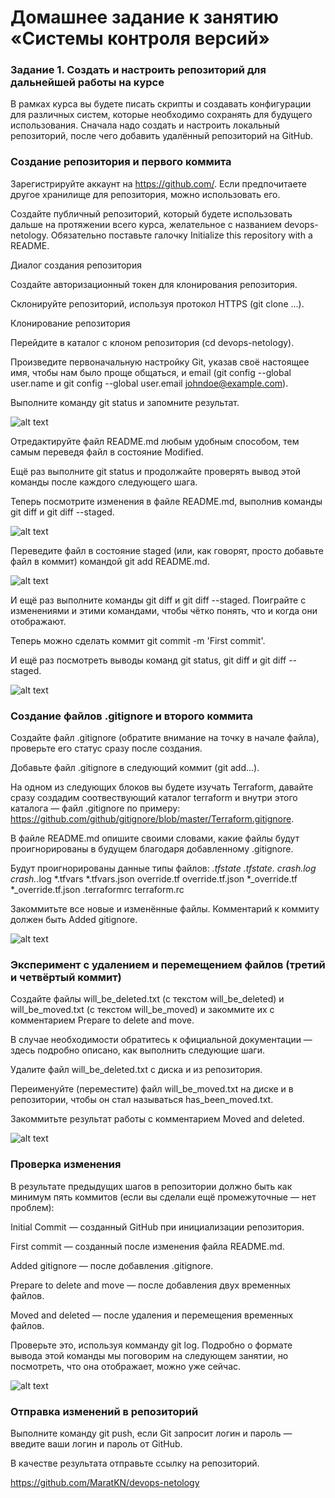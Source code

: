 # Домашнее задание к занятию «Системы контроля версий»

### Задание 1. Создать и настроить репозиторий для дальнейшей работы на курсе
В рамках курса вы будете писать скрипты и создавать конфигурации для различных систем, которые необходимо сохранять для будущего использования. Сначала надо создать и настроить локальный репозиторий, после чего добавить удалённый репозиторий на GitHub.

### Создание репозитория и первого коммита

Зарегистрируйте аккаунт на https://github.com/. Если предпочитаете другое хранилище для репозитория, можно использовать его.

Создайте публичный репозиторий, который будете использовать дальше на протяжении всего курса, желательное с названием devops-netology. Обязательно поставьте галочку Initialize this repository with a README.

Диалог создания репозитория

Создайте авторизационный токен для клонирования репозитория.

Склонируйте репозиторий, используя протокол HTTPS (git clone ...).

Клонирование репозитория

Перейдите в каталог с клоном репозитория (cd devops-netology).

Произведите первоначальную настройку Git, указав своё настоящее имя, чтобы нам было проще общаться, и email (git config --global user.name и git config --global user.email johndoe@example.com).

Выполните команду git status и запомните результат.

![alt text](https://github.com/MaratKN/devops-netology/blob/main/1.jpg)

Отредактируйте файл README.md любым удобным способом, тем самым переведя файл в состояние Modified.

Ещё раз выполните git status и продолжайте проверять вывод этой команды после каждого следующего шага.

Теперь посмотрите изменения в файле README.md, выполнив команды git diff и git diff --staged.

![alt text](https://github.com/MaratKN/devops-netology/blob/main/2.jpg)

Переведите файл в состояние staged (или, как говорят, просто добавьте файл в коммит) командой git add README.md.

![alt text](https://github.com/MaratKN/devops-netology/blob/main/3.jpg)

И ещё раз выполните команды git diff и git diff --staged. Поиграйте с изменениями и этими командами, чтобы чётко понять, что и когда они отображают.

Теперь можно сделать коммит git commit -m 'First commit'.

И ещё раз посмотреть выводы команд git status, git diff и git diff --staged.

![alt text](https://github.com/MaratKN/devops-netology/blob/main/4.jpg)

### Создание файлов .gitignore и второго коммита

Создайте файл .gitignore (обратите внимание на точку в начале файла), проверьте его статус сразу после создания.

Добавьте файл .gitignore в следующий коммит (git add...).

На одном из следующих блоков вы будете изучать Terraform, давайте сразу создадим соотвествующий каталог terraform и внутри этого каталога — файл .gitignore по примеру: https://github.com/github/gitignore/blob/master/Terraform.gitignore.

В файле README.md опишите своими словами, какие файлы будут проигнорированы в будущем благодаря добавленному .gitignore.

Будут проигнорированы данные типы файлов: 
*.tfstate
*.tfstate.*
crash.log
crash.*.log
*.tfvars
*.tfvars.json
override.tf
override.tf.json
*_override.tf
*_override.tf.json
.terraformrc
terraform.rc

Закоммитьте все новые и изменённые файлы. Комментарий к коммиту должен быть Added gitignore.

![alt text](https://github.com/MaratKN/devops-netology/blob/main/5.jpg)

### Эксперимент с удалением и перемещением файлов (третий и четвёртый коммит)

Создайте файлы will_be_deleted.txt (с текстом will_be_deleted) и will_be_moved.txt (с текстом will_be_moved) и закоммите их с комментарием Prepare to delete and move.

В случае необходимости обратитесь к официальной документации — здесь подробно описано, как выполнить следующие шаги.

Удалите файл will_be_deleted.txt с диска и из репозитория.

Переименуйте (переместите) файл will_be_moved.txt на диске и в репозитории, чтобы он стал называться has_been_moved.txt.

Закоммитьте результат работы с комментарием Moved and deleted.

![alt text](https://github.com/MaratKN/devops-netology/blob/main/6.jpg)

### Проверка изменения

В результате предыдущих шагов в репозитории должно быть как минимум пять коммитов (если вы сделали ещё промежуточные — нет проблем):

Initial Commit — созданный GitHub при инициализации репозитория.

First commit — созданный после изменения файла README.md.

Added gitignore — после добавления .gitignore.

Prepare to delete and move — после добавления двух временных файлов.

Moved and deleted — после удаления и перемещения временных файлов.

Проверьте это, используя комманду git log. Подробно о формате вывода этой команды мы поговорим на следующем занятии, но посмотреть, что она отображает, можно уже сейчас.

![alt text](https://github.com/MaratKN/devops-netology/blob/main/7.jpg)

### Отправка изменений в репозиторий

Выполните команду git push, если Git запросит логин и пароль — введите ваши логин и пароль от GitHub.

В качестве результата отправьте ссылку на репозиторий.

https://github.com/MaratKN/devops-netology